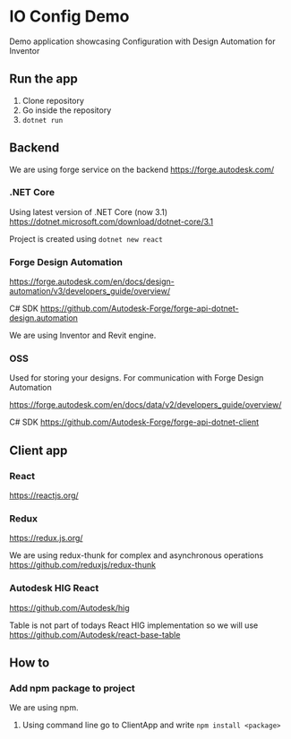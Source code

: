 # IO Config Demo
Demo application showcasing Configuration with Design Automation for Inventor

## Run the app

1. Clone repository
1. Go inside the repository
1. `dotnet run`

## Backend
We are using forge service on the backend https://forge.autodesk.com/

### .NET Core
Using latest version of .NET Core (now 3.1) https://dotnet.microsoft.com/download/dotnet-core/3.1

Project is created using `dotnet new react`

### Forge Design Automation
https://forge.autodesk.com/en/docs/design-automation/v3/developers_guide/overview/

C# SDK https://github.com/Autodesk-Forge/forge-api-dotnet-design.automation

We are using Inventor and Revit engine. 

### OSS
Used for storing your designs. For communication with Forge Design Automation

https://forge.autodesk.com/en/docs/data/v2/developers_guide/overview/

C# SDK https://github.com/Autodesk-Forge/forge-api-dotnet-client

## Client app

### React
https://reactjs.org/

### Redux
https://redux.js.org/

We are using redux-thunk for complex and asynchronous operations https://github.com/reduxjs/redux-thunk

### Autodesk HIG React

https://github.com/Autodesk/hig

Table is not part of todays React HIG implementation so we will use https://github.com/Autodesk/react-base-table

## How to

### Add npm package to project

We are using npm.

1. Using command line go to ClientApp and write `npm install <package>`